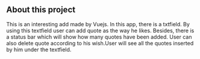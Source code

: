 ## About this project


This is an interesting add made by Vuejs. In this app, there is a txtfield. By using this textfield user can add quote as the way he likes. Besides, there is a status bar which will show how many quotes have been added. User can also delete quote according to his wish.User will see all the quotes inserted by him under the textfield.
